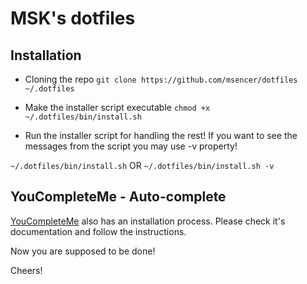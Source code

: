 MSK's dotfiles
===================

Installation
-------------

- Cloning the repo ```git clone https://github.com/msencer/dotfiles ~/.dotfiles```

- Make the installer script executable ```chmod +x ~/.dotfiles/bin/install.sh```

- Run the installer script for handling the rest! If you want to see the messages from the script you may use -v property!

```~/.dotfiles/bin/install.sh```
OR
```~/.dotfiles/bin/install.sh -v```

YouCompleteMe - Auto-complete
-------------
[YouCompleteMe](https://github.com/Valloric/YouCompleteMe) also has an installation process. Please check it's documentation and follow the instructions.

Now you are supposed to be done!

Cheers!

